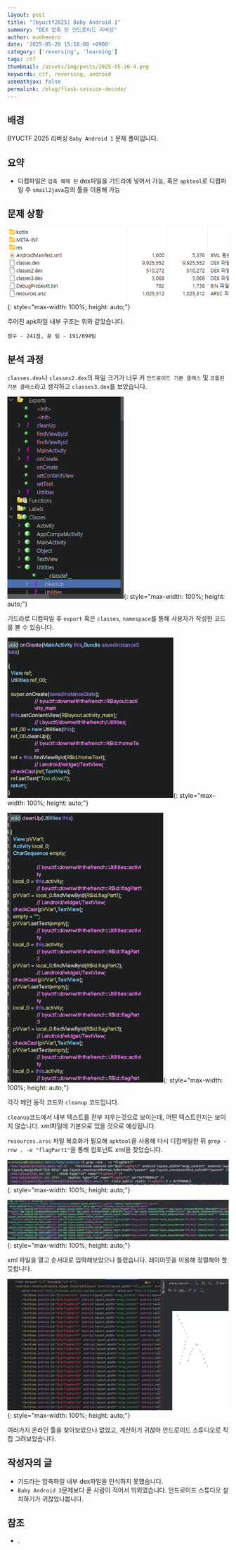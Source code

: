 ```yaml
---
layout: post
title: "[byuctf2025] Baby Android 1"
summary: "DEX 압축 된 안드로이드 리버싱"
author: eveheeero
date: '2025-05-20 15:18:00 +0900'
category: ['reversing', 'learning']
tags: ctf
thumbnail: /assets/img/posts/2025-05-20-4.png
keywords: ctf, reversing, android
usemathjax: false
permalink: /blog/flask-session-decode/
---
```



## 배경

BYUCTF 2025 리버싱 `Baby Android 1` 문제 풀이입니다.

## 요약

- 디컴파일은 `압축 해제 된` dex파일을 기드라에 넣어서 가능, 혹은 `apktool`로 디컴파일 후 `smail2java`등의 툴을 이용해 가능

## 문제 상황

![apk 파일 내부 구조](/assets/img/posts/2025-05-20-0.png){: style="max-width: 100%; height: auto;"}

주어진 apk파일 내부 구조는 위와 같았습니다.

`점수 - 241점, 푼 팀 - 191/894팀`

## 분석 과정

`classes.dex`나 `classes2.dex`의 파일 크기가 너무 커 `안드로이드 기본 클래스` 및 `코틀린 기본 클래스`라고 생각하고 `classes3.dex`를 보았습니다.

![기드라로 연 내용](/assets/img/posts/2025-05-20-1.png){: style="max-width: 100%; height: auto;"}

기드라로 디컴파일 후 `export` 혹은 `classes`, `namespace`를 통해 사용자가 작성한 코드를 볼 수 있습니다.

![Main 컴포넌트 동작](/assets/img/posts/2025-05-20-2.png){: style="max-width: 100%; height: auto;"}

![cleanup 코드](/assets/img/posts/2025-05-20-3.png){: style="max-width: 100%; height: auto;"}

각각 메인 동작 코드와 `cleanup` 코드입니다.

`cleanup`코드에서 내부 텍스트를 전부 지우는것으로 보이는데, 어떤 텍스트인지는 보이지 않습니다. xml파일에 기본으로 있을 것으로 예상됩니다.

`resources.arsc` 파일 복호화가 필요해 `apktool`을 사용해 다시 디컴파일한 뒤 `grep -rnw . -e "flagPart1"`을 통해 컴포넌트 xml을 찾았습니다.

![grep 실행 내용](/assets/img/posts/2025-05-20-4.png){: style="max-width: 100%; height: auto;"}

![xml 파일 내부](/assets/img/posts/2025-05-20-5.png){: style="max-width: 100%; height: auto;"}

xml 파일을 열고 순서대로 입력해보았으나 틀렸습니다. 레이아웃을 이용해 정렬해야 할 듯합니다.

![결과](/assets/img/posts/2025-05-20-6.png){: style="max-width: 100%; height: auto;"}

여러가지 온라인 툴을 찾아보았으나 없었고, 계산하기 귀찮아 안드로이드 스튜디오로 직접 그려보았습니다.

## 작성자의 글

- 기드라는 압축파일 내부 dex파일을 인식하지 못했습니다.
- `Baby Android 2`문제보다 푼 사람이 적어서 의외였습니다. 안드로이드 스튜디오 설치하기가 귀찮았나봅니다.

## 참조

- .
